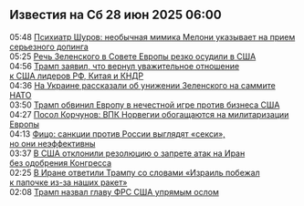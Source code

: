 <h2>Известия на Сб 28 июн 2025 06:00</h2><!--2025-06-28 05:48:07-->
<div class="rssn">
  <div><span class="smaller gray hspace">05:48</span> <a class="nodecor" href="https://news.rambler.ru/world/54901758-psihiatr-shurov-neobychnaya-mimika-meloni-ukazyvaet-na-priem-sereznogo-dopinga/">Психиатр Шуров: необычная мимика Мелони указывает на прием серьезного допинга</a></div>
</div>
<div class="rssn">
  <div><span class="smaller gray hspace">05:25</span> <a class="nodecor" href="https://news.rambler.ru/world/54901792-rech-zelenskogo-v-sovete-evropy-rezko-osudili-v-ssha/">Речь Зеленского в Совете Европы резко осудили в США</a></div>
</div>
<div class="rssn">
  <div><span class="smaller gray hspace">04:56</span> <a class="nodecor" href="https://news.rambler.ru/world/54900256-tramp-zayavil-chto-vernul-uvazhitelnoe-otnoshenie-k-ssha-liderov-rf-kitaya-i-kndr/">Трамп заявил, что вернул уважительное отношение к США лидеров РФ, Китая и КНДР</a></div>
</div>
<div class="rssn">
  <div><span class="smaller gray hspace">04:36</span> <a class="nodecor" href="https://news.rambler.ru/world/54901744-na-ukraine-rasskazali-ob-unizhenii-zelenskogo-na-sammite-nato/">На Украине рассказали об унижении Зеленского на саммите НАТО</a></div>
</div>
<div class="rssn">
  <div><span class="smaller gray hspace">03:50</span> <a class="nodecor" href="https://news.rambler.ru/world/54901604-tramp-obvinil-evropu-v-nechestnoy-igre-protiv-biznesa-ssha/">Трамп обвинил Европу в нечестной игре против бизнеса США</a></div>
</div>
<div class="rssn">
  <div><span class="smaller gray hspace">04:27</span> <a class="nodecor" href="https://news.rambler.ru/world/54897817-posol-korchunov-vpk-norvegii-obogaschayutsya-na-militarizatsii-evropy/">Посол Корчунов: ВПК Норвегии обогащаются на милитаризации Европы</a></div>
</div>
<div class="rssn">
  <div><span class="smaller gray hspace">04:13</span> <a class="nodecor" href="https://news.rambler.ru/world/54901707-fitso-sanktsii-protiv-rossii-vyglyadyat-seksi-no-oni-neeffektivny/">Фицо: санкции против России выглядят «секси», но они неэффективны</a></div>
</div>
<div class="rssn">
  <div><span class="smaller gray hspace">03:37</span> <a class="nodecor" href="https://news.rambler.ru/world/54901705-v-ssha-otklonili-rezolyutsiyu-o-zaprete-atak-na-iran-bez-odobreniya-kongressa/">В США отклонили резолюцию о запрете атак на Иран без одобрения Конгресса</a></div>
</div>
<div class="rssn">
  <div><span class="smaller gray hspace">02:25</span> <a class="nodecor" href="https://news.rambler.ru/world/54901635-v-irane-otvetili-trampu-so-slovami-izrail-pobezhal-k-papochke-iz-za-nashih-raket/">В Иране ответили Трампу со словами «Израиль побежал к папочке из-за наших ракет»</a></div>
</div>
<div class="rssn">
  <div><span class="smaller gray hspace">02:08</span> <a class="nodecor" href="https://news.rambler.ru/world/54895658-tramp-nazval-glavu-frs-ssha-upryamym-oslom/">Трамп назвал главу ФРС США упрямым ослом</a></div>
</div>